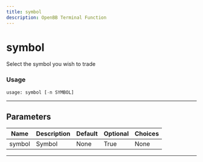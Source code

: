 ```yaml
---
title: symbol
description: OpenBB Terminal Function
---
```


# symbol

Select the symbol you wish to trade

### Usage

```python
usage: symbol [-n SYMBOL]
```

---

## Parameters

| Name | Description | Default | Optional | Choices |
| ---- | ----------- | ------- | -------- | ------- |
| symbol | Symbol | None | True | None |
---

